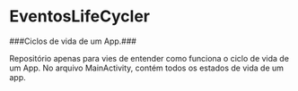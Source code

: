 # EventosLifeCycler

###Ciclos de vida de um App.###

Repositório apenas para vies de entender como funciona o ciclo de vida de um App. 
No arquivo MainActivity, contém todos os estados de vida de um app.

